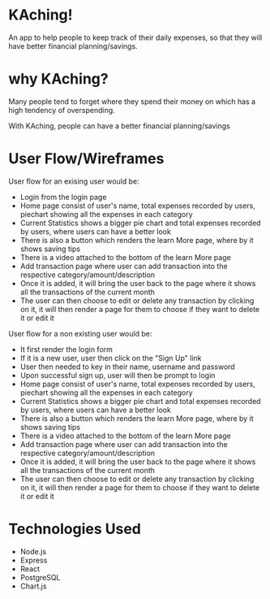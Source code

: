 # KAching!
An app to help people to keep track of their daily expenses, so that they will have better financial planning/savings.

# why KAching?
Many people tend to forget where they spend their money on which has a high tendency of overspending. 

With KAching, people can have a better financial planning/savings

# User Flow/Wireframes
User flow for an exising user would be:

- Login from the login page
- Home page consist of user's name, total expenses recorded by users, piechart showing all the expenses in each category
- Current Statistics shows a bigger pie chart and total expenses recorded by users, where users can have a better look
- There is also a button which renders the learn More page, where by it shows saving tips
- There is a  video attached to the bottom of the learn More page
- Add transaction page where user can add transaction into the respective category/amount/description
- Once it is added, it will bring the user back to the page where it shows all the transactions of the current month
- The user can then choose to edit or delete any transaction by clicking on it, it will then render a page for them to choose if they want to delete it or edit it

User flow for a non existing user would be:
- It first render the login form
- If it is a new user, user then click on the "Sign Up" link
- User then needed to key in their name, username and password
- Upon successful sign up, user will then be prompt to login
- Home page consist of user's name, total expenses recorded by users, piechart showing all the expenses in each category
- Current Statistics shows a bigger pie chart and total expenses recorded by users, where users can have a better look
- There is also a button which renders the learn More page, where by it shows saving tips
- There is a  video attached to the bottom of the learn More page
- Add transaction page where user can add transaction into the respective category/amount/description
- Once it is added, it will bring the user back to the page where it shows all the transactions of the current month
- The user can then choose to edit or delete any transaction by clicking on it, it will then render a page for them to choose if they want to delete it or edit it

# Technologies Used
- Node.js
- Express
- React
- PostgreSQL
- Chart.js
